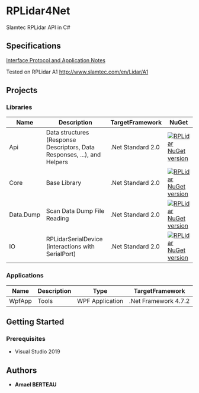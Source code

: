 # RPLidar4Net
Slamtec RPLidar API in C#

## Specifications
[Interface Protocol and Application Notes](https://download.slamtec.com/api/download/rplidar-protocol/2.1.1?lang=en)

Tested on RPLidar A1 http://www.slamtec.com/en/Lidar/A1
## Projects
### Libraries
| Name      | Description                                                              | TargetFramework    | NuGet                                                                                                                                      |
|-----------|--------------------------------------------------------------------------|--------------------|--------------------------------------------------------------------------------------------------------------------------------------------|
| Api       | Data structures (Response Descriptors, Data Responses, ...), and Helpers | .Net Standard 2.0  | [![RPLidar NuGet version](https://img.shields.io/nuget/v/RPLidar4Net.Api.svg)](https://www.nuget.org/packages/RPLidar4Net.Api/)            |
| Core      | Base Library                                                             | .Net Standard 2.0  | [![RPLidar NuGet version](https://img.shields.io/nuget/v/RPLidar4Net.Core.svg)](https://www.nuget.org/packages/RPLidar4Net.Core/)          |
| Data.Dump | Scan Data Dump File Reading                                              | .Net Standard 2.0  | [![RPLidar NuGet version](https://img.shields.io/nuget/v/RPLidar4Net.DataDump.svg)](https://www.nuget.org/packages/RPLidar4Net.DataDump/)  |
| IO        | RPLidarSerialDevice (interactions with SerialPort)                       | .Net Standard 2.0  | [![RPLidar NuGet version](https://img.shields.io/nuget/v/RPLidar4Net.IO.svg)](https://www.nuget.org/packages/RPLidar4Net.IO/)              |

### Applications
| Name   | Description | Type            | TargetFramework      |
|--------|-------------|-----------------|----------------------|
| WpfApp | Tools       | WPF Application | .Net Framework 4.7.2 |

## Getting Started
### Prerequisites

- Visual Studio 2019

## Authors

* **Amael BERTEAU**

